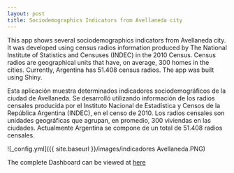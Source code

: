 ```yaml
---
layout: post
title: Sociodemographics Indicators from Avellaneda city
---
```

This app shows several sociodemographics indicators from Avellaneda city.
It was developed using census radios information produced by The National Institute of Statistics and Censuses (INDEC) in the 2010 Census.
Census radios are geographical units that have, on average, 300 homes in the cities.
Currently, Argentina has 51.408 census radios.
The app was built using Shiny.

Esta aplicación muestra determinados indicadores sociodemográficos de la ciudad de Avellaneda.
Se desarrolló utilizando información de los radios censales producida por el Instituto Nacional de Estadística y Censos de la República Argentina (INDEC), en el censo de 2010.
Los radios censales son unidades geográficas que agrupan, en promedio,  300 viviendas en las ciudades. Actualmente Argentina se compone de un total de 51.408 radios censales.

![_config.yml]({{ site.baseurl }}/images/indicadores Avellaneda.PNG)

The complete Dashboard can be viewed at [here](https://fldiaz.shinyapps.io/Mapaa/)
